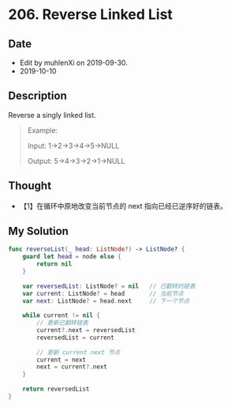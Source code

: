 # 206. Reverse Linked List

## Date

- Edit by muhlenXi on 2019-09-30.
- 2019-10-10

## Description

Reverse a singly linked list.

> Example:
> 
> Input: 1->2->3->4->5->NULL
> 
> Output: 5->4->3->2->1->NULL

## Thought

- 【1】在循环中原地改变当前节点的 next 指向已经已逆序好的链表。

## My Solution

```swift
func reverseList(_ head: ListNode?) -> ListNode? {
    guard let head = node else {
        return nil
    }
   
    var reversedList: ListNode? = nil   // 已翻转的链表
    var current: ListNode? = head       // 当前节点
    var next: ListNode? = head.next     // 下一个节点
    
    while current != nil {
        // 更新已翻转链表
        current?.next = reversedList
        reversedList = current
        
        // 更新 current next 节点
        current = next
        next = current?.next
    }
    
    return reversedList
}

```

